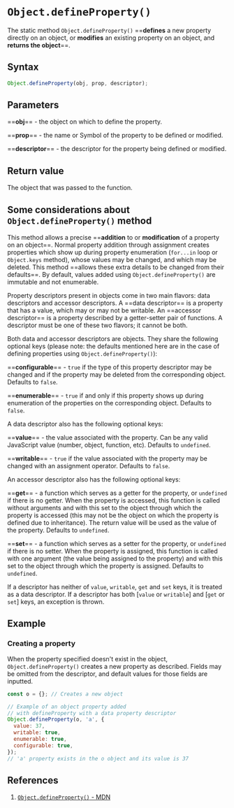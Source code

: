 # `Object.defineProperty()`

The static method `Object.defineProperty()` ==**defines** a new property directly on an object, or **modifies** an existing property on an object, and **returns the object**==.

## Syntax

```js
Object.defineProperty(obj, prop, descriptor);
```

## Parameters

==**obj**== - the object on which to define the property.

==**prop**== - the name or Symbol of the property to be defined or modified.

==**descriptor**== - the descriptor for the property being defined or modified.

## Return value

The object that was passed to the function.

## Some considerations about `Object.defineProperty()` method

This method allows a precise ==**addition** to or **modification** of a property on an object==. Normal property addition through assignment creates properties which show up during property enumeration (`for...in` loop or `Object.keys` method), whose values may be changed, and which may be deleted. This method ==allows these extra details to be changed from their defaults==. By default, values added using `Object.defineProperty()` are immutable and not enumerable.

Property descriptors present in objects come in two main flavors: data descriptors and accessor descriptors. A ==data descriptor== is a property that has a value, which may or may not be writable. An ==accessor descriptor== is a property described by a getter-setter pair of functions. A descriptor must be one of these two flavors; it cannot be both.

Both data and accessor descriptors are objects. They share the following optional keys (please note: the defaults mentioned here are in the case of defining properties using `Object.defineProperty()`):

==**configurable**== - `true` if the type of this property descriptor may be changed and if the property may be deleted from the corresponding object. Defaults to `false`.

==**enumerable**== - `true` if and only if this property shows up during enumeration of the properties on the corresponding object. Defaults to `false`.

A data descriptor also has the following optional keys:

==**value**== - the value associated with the property. Can be any valid JavaScript value (number, object, function, etc). Defaults to `undefined`.

==**writable**== - `true` if the value associated with the property may be changed with an assignment operator. Defaults to `false`.

An accessor descriptor also has the following optional keys:

==**get**== - a function which serves as a getter for the property, or `undefined` if there is no getter. When the property is accessed, this function is called without arguments and with this set to the object through which the property is accessed (this may not be the object on which the property is defined due to inheritance). The return value will be used as the value of the property. Defaults to `undefined`.

==**set**== - a function which serves as a setter for the property, or `undefined` if there is no setter. When the property is assigned, this function is called with one argument (the value being assigned to the property) and with this set to the object through which the property is assigned. Defaults to `undefined`.

If a descriptor has neither of `value`, `writable`, `get` and `set` keys, it is treated as a data descriptor. If a descriptor has both [`value` or `writable`] and [`get` or `set`] keys, an exception is thrown.

## Example

### Creating a property

When the property specified doesn't exist in the object, `Object.defineProperty()` creates a new property as described. Fields may be omitted from the descriptor, and default values for those fields are inputted.

```js
const o = {}; // Creates a new object

// Example of an object property added
// with defineProperty with a data property descriptor
Object.defineProperty(o, 'a', {
  value: 37,
  writable: true,
  enumerable: true,
  configurable: true,
});
// 'a' property exists in the o object and its value is 37
```

## References

1. [`Object.defineProperty()` - MDN](https://developer.mozilla.org/en-US/docs/Web/JavaScript/Reference/Global_Objects/Object/defineProperty)
